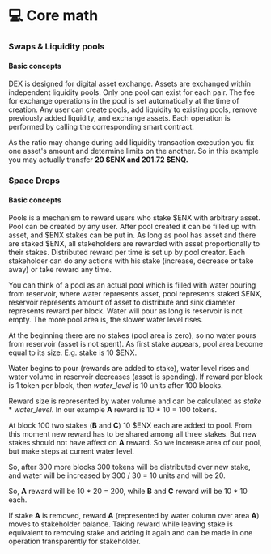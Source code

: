 # 💻 Core math

### Swaps & Liquidity pools

#### Basic concepts

DEX is designed for digital asset exchange. Assets are exchanged within independent liquidity pools. Only one pool can exist for each pair. The fee for exchange operations in the pool is set automatically at the time of creation. Any user can create pools, add liquidity to existing pools, remove previously added liquidity, and exchange assets. Each operation is performed by calling the corresponding smart contract.

As the ratio may change during add liquidity transaction execution you fix one asset's amount and determine limits on the another. So in this example you may actually transfer **20 $ENX and 201.72 $ENQ.**

### Space Drops

#### Basic concepts

Pools is a mechanism to reward users who stake $ENX with arbitrary asset. Pool can be created by any user. After pool created it can be filled up with asset, and $ENX stakes can be put in. As long as pool has asset and there are staked $ENX, all stakeholders are rewarded with asset proportionally to their stakes. Distributed reward per time is set up by pool creator. Each stakeholder can do any actions with his stake (increase, decrease or take away) or take reward any time.

You can think of a pool as an actual pool which is filled with water pouring from reservoir, where water represents asset, pool represents staked $ENX, reservoir represents amount of asset to distribute and sink diameter represents reward per block. Water will pour as long is reservoir is not empty. The more pool area is, the slower water level rises.

At the beginning there are no stakes (pool area is zero), so no water pours from reservoir (asset is not spent). As first stake appears, pool area become equal to its size. E.g. stake is 10 $ENX.

Water begins to pour (rewards are added to stake), water level rises and water volume in reservoir decreases (asset is spending). If reward per block is 1 token per block, then _water_\__level_ is 10 units after 100 blocks.

Reward size is represented by water volume and can be calculated as _stake_ \* _water_\__level_. In our example **A** reward is 10 \* 10 = 100 tokens.

At block 100 two stakes (**B** and **C**) 10 $ENX each are added to pool. From this moment new reward has to be shared among all three stakes. But new stakes should not have affect on **A** reward. So we increase area of our pool, but make steps at current water level.

So, after 300 more blocks 300 tokens will be distributed over new stake, and water will be increased by 300 / 30 = 10 units and will be 20.

So, **A** reward will be 10 \* 20 = 200, while **B** and **C** reward will be 10 \* 10 each.

If stake **A** is removed, reward **A** (represented by water column over area **A**) moves to stakeholder balance. Taking reward while leaving stake is equivalent to removing stake and adding it again and can be made in one operation transparently for stakeholder.

###

###
